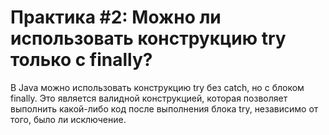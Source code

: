 # Практика #2: Можно ли использовать конструкцию try только с finally?

В Java можно использовать конструкцию try без catch, но с блоком finally. Это является валидной конструкцией, которая позволяет выполнить какой-либо код после выполнения блока try, независимо от того, было ли исключение.